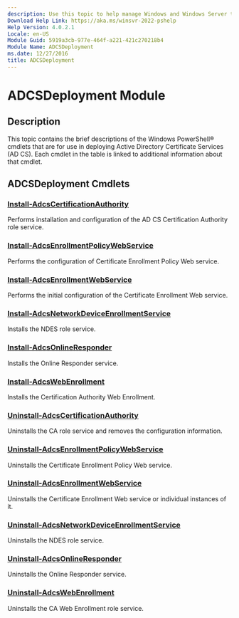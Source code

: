 ```yaml
---
description: Use this topic to help manage Windows and Windows Server technologies with Windows PowerShell.
Download Help Link: https://aka.ms/winsvr-2022-pshelp
Help Version: 4.0.2.1
Locale: en-US
Module Guid: 5919a3cb-977e-464f-a221-421c270218b4
Module Name: ADCSDeployment
ms.date: 12/27/2016
title: ADCSDeployment
---
```


# ADCSDeployment Module

## Description

This topic contains the brief descriptions of the Windows PowerShell® cmdlets that are for use in
deploying Active Directory Certificate Services (AD CS). Each cmdlet in the table is linked to
additional information about that cmdlet.

## ADCSDeployment Cmdlets

### [Install-AdcsCertificationAuthority](./Install-AdcsCertificationAuthority.md)

Performs installation and configuration of the AD CS Certification Authority role service.

### [Install-AdcsEnrollmentPolicyWebService](./Install-AdcsEnrollmentPolicyWebService.md)

Performs the configuration of Certificate Enrollment Policy Web service.

### [Install-AdcsEnrollmentWebService](./Install-AdcsEnrollmentWebService.md)

Performs the initial configuration of the Certificate Enrollment Web service.

### [Install-AdcsNetworkDeviceEnrollmentService](./Install-AdcsNetworkDeviceEnrollmentService.md)

Installs the NDES role service.

### [Install-AdcsOnlineResponder](./Install-AdcsOnlineResponder.md)

Installs the Online Responder service.

### [Install-AdcsWebEnrollment](./Install-AdcsWebEnrollment.md)

Installs the Certification Authority Web Enrollment.

### [Uninstall-AdcsCertificationAuthority](./Uninstall-AdcsCertificationAuthority.md)

Uninstalls the CA role service and removes the configuration information.

### [Uninstall-AdcsEnrollmentPolicyWebService](./Uninstall-AdcsEnrollmentPolicyWebService.md)

Uninstalls the Certificate Enrollment Policy Web service.

### [Uninstall-AdcsEnrollmentWebService](./Uninstall-AdcsEnrollmentWebService.md)

Uninstalls the Certificate Enrollment Web service or individual instances of it.

### [Uninstall-AdcsNetworkDeviceEnrollmentService](./Uninstall-AdcsNetworkDeviceEnrollmentService.md)

Uninstalls the NDES role service.

### [Uninstall-AdcsOnlineResponder](./Uninstall-AdcsOnlineResponder.md)

Uninstalls the Online Responder service.

### [Uninstall-AdcsWebEnrollment](./Uninstall-AdcsWebEnrollment.md)

Uninstalls the CA Web Enrollment role service.
